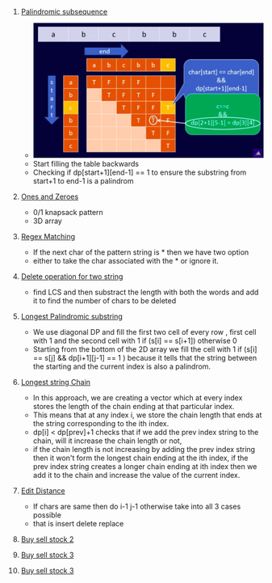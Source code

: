 1. [Palindromic subsequence](https://leetcode.com/problems/palindromic-substrings/submissions/)

   - ![img](../ss/palindromic.png)
   - Start filling the table backwards
   - Checking if dp[start+1][end-1] == 1 to ensure the substring from start+1 to end-1 is a palindrom

2. [Ones and Zeroes](https://leetcode.com/problems/ones-and-zeroes/submissions/)

   - 0/1 knapsack pattern
   - 3D array

3. [Regex Matching](https://leetcode.com/problems/regular-expression-matching/submissions/)

   - If the next char of the pattern string is \* then we have two option
   - either to take the char associated with the \* or ignore it.

4. [Delete operation for two string](https://leetcode.com/problems/delete-operation-for-two-strings/)

   - find LCS and then substract the length with both the words and add it to find the number of chars to be deleted

5. [Longest Palindromic substring](https://leetcode.com/problems/longest-palindromic-substring/)

   - We use diagonal DP and fill the first two cell of every row , first cell with 1 and the second cell with 1 if (s[i] == s[i+1]) otherwise 0
   - Starting from the bottom of the 2D array we fill the cell with 1 if (s[i] == s[j] && dp[i+1][j-1] == 1 ) because it tells that the string between the starting and the current index is also a palindrom.

6. [Longest string Chain](https://leetcode.com/problems/longest-string-chain/submissions/)

   - In this approach, we are creating a vector which at every index stores the length of the chain ending at that particular index.
   - This means that at any index i, we store the chain length that ends at the string corresponding to the ith index.
   - dp[i] < dp[prev]+1 checks that if we add the prev index string to the chain, will it increase the chain length or not,
   - if the chain length is not increasing by adding the prev index string then it won't form the longest chain ending at the ith index, if the prev index string creates a longer chain ending at ith index then we add it to the chain and increase the value of the current index.

7. [Edit Distance](https://leetcode.com/problems/edit-distance/submissions/)

   - If chars are same then do i-1 j-1 otherwise take into all 3 cases possible
   - that is insert delete replace

8. [Buy sell stock 2](https://leetcode.com/problems/best-time-to-buy-and-sell-stock-ii/)

9. [Buy sell stock 3](https://leetcode.com/problems/best-time-to-buy-and-sell-stock-iii/submissions/)

10. [Buy sell stock 3](https://leetcode.com/problems/best-time-to-buy-and-sell-stock-iv/submissions/)
